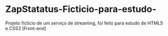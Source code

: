 # ZapStatatus-Ficticio-para-estudo-
Projeto fictício de um serviço de streaming, foi feito para estudo de HTML5 e CSS3 [Front-end]
